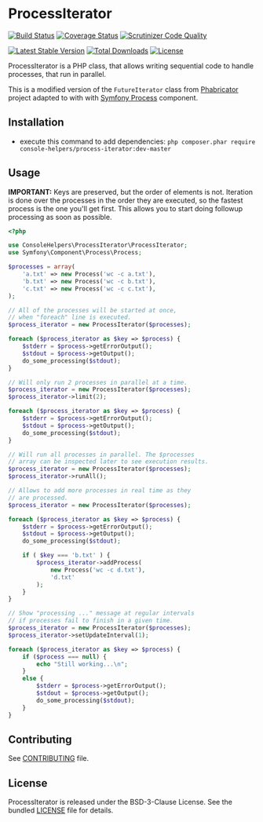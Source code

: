 # ProcessIterator

[![Build Status](https://travis-ci.org/console-helpers/process-iterator.svg?branch=master)](https://travis-ci.org/console-helpers/process-iterator)
[![Coverage Status](https://coveralls.io/repos/console-helpers/process-iterator/badge.svg?branch=master&service=github)](https://coveralls.io/github/console-helpers/process-iterator?branch=master)
[![Scrutinizer Code Quality](https://scrutinizer-ci.com/g/console-helpers/process-iterator/badges/quality-score.png?b=master)](https://scrutinizer-ci.com/g/console-helpers/process-iterator/?branch=master)


[![Latest Stable Version](https://poser.pugx.org/console-helpers/process-iterator/v/stable)](https://packagist.org/packages/console-helpers/process-iterator)
[![Total Downloads](https://poser.pugx.org/console-helpers/process-iterator/downloads)](https://packagist.org/packages/console-helpers/process-iterator)
[![License](https://poser.pugx.org/console-helpers/process-iterator/license)](https://packagist.org/packages/console-helpers/process-iterator)

ProcessIterator is a PHP class, that allows writing sequential code to handle processes, that run in parallel.

This is a modified version of the `FutureIterator` class from [Phabricator](http://phabricator.org/) project adapted to with with [Symfony Process](http://symfony.com/doc/current/components/process.html) component.

## Installation

* execute this command to add dependencies: `php composer.phar require console-helpers/process-iterator:dev-master`

## Usage

**IMPORTANT:** Keys are preserved, but the order of elements is not. Iteration is done over the processes in the order they are executed, so the fastest process is the one you'll get first. This allows you to start doing followup processing as soon as possible.

```php
<?php

use ConsoleHelpers\ProcessIterator\ProcessIterator;
use Symfony\Component\Process\Process;

$processes = array(
	'a.txt' => new Process('wc -c a.txt'),
	'b.txt' => new Process('wc -c b.txt'),
	'c.txt' => new Process('wc -c c.txt'),
);

// All of the processes will be started at once, 
// when "foreach" line is executed.
$process_iterator = new ProcessIterator($processes);

foreach ($process_iterator as $key => $process) {
	$stderr = $process->getErrorOutput();
	$stdout = $process->getOutput();
	do_some_processing($stdout);
}

// Will only run 2 processes in parallel at a time.
$process_iterator = new ProcessIterator($processes);
$process_iterator->limit(2);

foreach ($process_iterator as $key => $process) {
	$stderr = $process->getErrorOutput();
	$stdout = $process->getOutput();
	do_some_processing($stdout);
}

// Will run all processes in parallel. The $processes 
// array can be inspected later to see execution results.
$process_iterator = new ProcessIterator($processes);
$process_iterator->runAll();

// Allows to add more processes in real time as they 
// are processed.
$process_iterator = new ProcessIterator($processes);

foreach ($process_iterator as $key => $process) {
	$stderr = $process->getErrorOutput();
	$stdout = $process->getOutput();
	do_some_processing($stdout);

	if ( $key === 'b.txt' ) {
		$process_iterator->addProcess(
			new Process('wc -c d.txt'),
			'd.txt'
		);
	}
}

// Show "processing ..." message at regular intervals 
// if processes fail to finish in a given time.
$process_iterator = new ProcessIterator($processes);
$process_iterator->setUpdateInterval(1);

foreach ($process_iterator as $key => $process) {
	if ($process === null) {
		echo "Still working...\n";
	}
	else {
		$stderr = $process->getErrorOutput();
		$stdout = $process->getOutput();
		do_some_processing($stdout);
	}
}
```

## Contributing

See [CONTRIBUTING](CONTRIBUTING.md) file.

## License

ProcessIterator is released under the BSD-3-Clause License. See the bundled [LICENSE](LICENSE) file for details.
